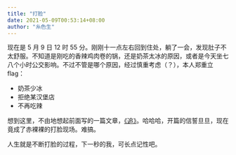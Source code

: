 ```yaml
---
title: "打脸"
date: 2021-05-09T00:53:14+08:00
author: "糸色生"
---
```


现在是 5 月 9 日 12 时 55 分。刚刚十一点左右回到住处，躺了一会，发现肚子不太舒服。不知道是刚吃的香辣鸡肉卷的锅，还是奶茶太冰的原因，或者是今天坐七八个小时公交影响。不过不管是哪个原因，经过慎重考虑（？），本人郑重立 flag：

* 奶茶少冰
* 拒绝某汉堡店
* 不再吃辣

想到这里，不由地想起前面写的一篇文章，[《追》](../2020-12-15)。哈哈哈，开篇的信誓旦旦，现在竟成了赤裸裸的打脸现场。难搞。  

人生就是不断打脸的过程，下一秒的我，可长点记性吧。
